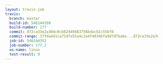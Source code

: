 ```yaml
---
layout: travis-job
travis:
  branch: master
  build-id: 546144350
  build-number: 177
  commit: d72ca33e2a304c0cb02449463756bdacb2c55bf8
  commit-range: 37fda441ca72dfe55a4c2a4f40346fa9d7d7babe...d72ca33e2a304c0cb02449463756bdacb2c55bf8
  job-id: 546144352
  job-number: 177.2
  os-name: linux
  test-result: 0
---
```

